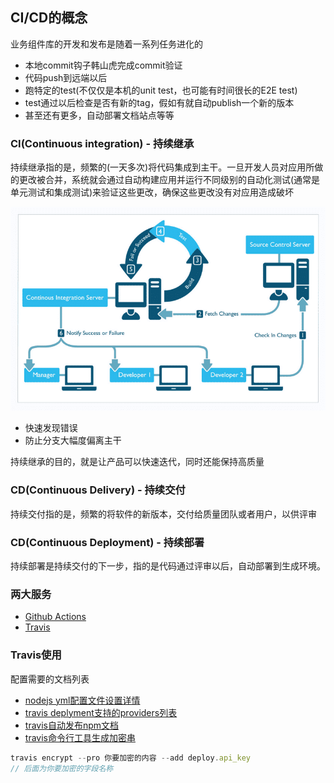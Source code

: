 ## CI/CD的概念

业务组件库的开发和发布是随着一系列任务进化的

- 本地commit钩子韩山虎完成commit验证
- 代码push到远端以后
- 跑特定的test(不仅仅是本机的unit test，也可能有时间很长的E2E test)
- test通过以后检查是否有新的tag，假如有就自动publish一个新的版本
- 甚至还有更多，自动部署文档站点等等

### CI(Continuous integration) - 持续继承

持续继承指的是，频繁的(一天多次)将代码集成到主干。一旦开发人员对应用所做的更改被合并，系统就会通过自动构建应用并运行不同级别的自动化测试(通常是单元测试和集成测试)来验证这些更改，确保这些更改没有对应用造成破坏

![](image/603b0a7e09ea480008000518.png)

- 快速发现错误
- 防止分支大幅度偏离主干

持续继承的目的，就是让产品可以快速迭代，同时还能保持高质量

### CD(Continuous Delivery) - 持续交付

持续交付指的是，频繁的将软件的新版本，交付给质量团队或者用户，以供评审

### CD(Continuous Deployment) - 持续部署

持续部署是持续交付的下一步，指的是代码通过评审以后，自动部署到生成环境。

### 两大服务

- [Github Actions](https://github.com/features/actions)
- [Travis](https://www.travis-ci.com/)

### Travis使用

配置需要的文档列表

- [nodejs yml配置文件设置详情](https://docs.travis-ci.com/user/languages/javascript-with-nodejs/)
- [travis deplyment支持的providers列表](https://docs.travis-ci.com/user/deployment/)
- [travis自动发布npm文档](https://docs.travis-ci.com/user/deployment/npm/)
- [travis命令行工具生成加密串](https://docs.travis-ci.com/user/encryption-keys/#usage)

```js
travis encrypt --pro 你要加密的内容 --add deploy.api_key 
// 后面为你要加密的字段名称

```
